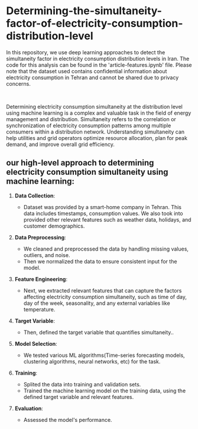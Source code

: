 # Determining-the-simultaneity-factor-of-electricity-consumption-distribution-level
In this repository, we use deep learning approaches to detect the simultaneity factor in electricity consumption distribution levels in Iran. The code for this analysis can be found in the 'article-features.ipynb' file. Please note that the dataset used contains confidential information about electricity consumption in Tehran and cannot be shared due to privacy concerns.

<br>

Determining electricity consumption simultaneity at the distribution level using machine learning is a complex and valuable task in the field of energy management and distribution. Simultaneity refers to the correlation or synchronization of electricity consumption patterns among multiple consumers within a distribution network. Understanding simultaneity can help utilities and grid operators optimize resource allocation, plan for peak demand, and improve overall grid efficiency.

## our high-level approach to determining electricity consumption simultaneity using machine learning:

1. **Data Collection**:
   - Dataset was provided by a smart-home company in Tehran. This data includes timestamps, consumption values. We also took into provided other relevant features such as weather data, holidays, and customer demographics.

2. **Data Preprocessing**:
   - We cleaned and preprocessed the data by handling missing values, outliers, and noise.
   - Then we normalized the data to ensure consistent input for the model.

3. **Feature Engineering**:
   - Next, we extracted relevant features that can capture the factors affecting electricity consumption simultaneity, such as time of day, day of the week, seasonality, and any external variables like temperature.

4. **Target Variable**:
   - Then, defined the target variable that quantifies simultaneity..

5. **Model Selection**:
   - We tested various ML algorithms(Time-series forecasting models, clustering algorithms, neural networks, etc) for the task.

6. **Training**:
   - Splited the data into training and validation sets.
   - Trained the machine learning model on the training data, using the defined target variable and relevant features.

7. **Evaluation**:
   - Assessed the model's performance.
